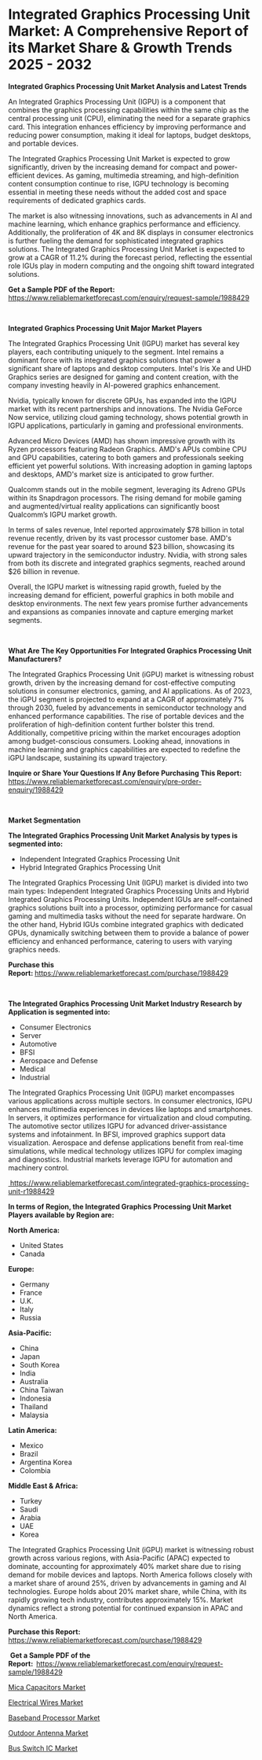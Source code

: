 <p><h1>Integrated Graphics Processing Unit Market: A Comprehensive Report of its Market Share & Growth Trends 2025 - 2032</h1></p><p><strong>Integrated Graphics Processing Unit Market Analysis and Latest Trends</strong></p>
<p><p>An Integrated Graphics Processing Unit (IGPU) is a component that combines the graphics processing capabilities within the same chip as the central processing unit (CPU), eliminating the need for a separate graphics card. This integration enhances efficiency by improving performance and reducing power consumption, making it ideal for laptops, budget desktops, and portable devices.</p><p>The Integrated Graphics Processing Unit Market is expected to grow significantly, driven by the increasing demand for compact and power-efficient devices. As gaming, multimedia streaming, and high-definition content consumption continue to rise, IGPU technology is becoming essential in meeting these needs without the added cost and space requirements of dedicated graphics cards. </p><p>The market is also witnessing innovations, such as advancements in AI and machine learning, which enhance graphics performance and efficiency. Additionally, the proliferation of 4K and 8K displays in consumer electronics is further fueling the demand for sophisticated integrated graphics solutions. The Integrated Graphics Processing Unit Market is expected to grow at a CAGR of 11.2% during the forecast period, reflecting the essential role IGUs play in modern computing and the ongoing shift toward integrated solutions.</p></p>
<p><strong>Get a Sample PDF of the Report:&nbsp;</strong> <a href="https://www.reliablemarketforecast.com/enquiry/request-sample/1988429?utm_campaign=2011&utm_medium=2&utm_source=Github&utm_content=ia&utm_term=06042025&utm_id=integrated-graphics-processing-unit">https://www.reliablemarketforecast.com/enquiry/request-sample/1988429</a></p>
<p>&nbsp;</p>
<p><strong>Integrated Graphics Processing Unit Major Market Players</strong></p>
<p><p>The Integrated Graphics Processing Unit (IGPU) market has several key players, each contributing uniquely to the segment. Intel remains a dominant force with its integrated graphics solutions that power a significant share of laptops and desktop computers. Intel's Iris Xe and UHD Graphics series are designed for gaming and content creation, with the company investing heavily in AI-powered graphics enhancement.</p><p>Nvidia, typically known for discrete GPUs, has expanded into the IGPU market with its recent partnerships and innovations. The Nvidia GeForce Now service, utilizing cloud gaming technology, shows potential growth in IGPU applications, particularly in gaming and professional environments.</p><p>Advanced Micro Devices (AMD) has shown impressive growth with its Ryzen processors featuring Radeon Graphics. AMD's APUs combine CPU and GPU capabilities, catering to both gamers and professionals seeking efficient yet powerful solutions. With increasing adoption in gaming laptops and desktops, AMD's market size is anticipated to grow further.</p><p>Qualcomm stands out in the mobile segment, leveraging its Adreno GPUs within its Snapdragon processors. The rising demand for mobile gaming and augmented/virtual reality applications can significantly boost Qualcomm’s IGPU market growth.</p><p>In terms of sales revenue, Intel reported approximately $78 billion in total revenue recently, driven by its vast processor customer base. AMD's revenue for the past year soared to around $23 billion, showcasing its upward trajectory in the semiconductor industry. Nvidia, with strong sales from both its discrete and integrated graphics segments, reached around $26 billion in revenue. </p><p>Overall, the IGPU market is witnessing rapid growth, fueled by the increasing demand for efficient, powerful graphics in both mobile and desktop environments. The next few years promise further advancements and expansions as companies innovate and capture emerging market segments.</p></p>
<p>&nbsp;</p>
<p><strong>What Are The Key Opportunities For Integrated Graphics Processing Unit Manufacturers?</strong></p>
<p><p>The Integrated Graphics Processing Unit (iGPU) market is witnessing robust growth, driven by the increasing demand for cost-effective computing solutions in consumer electronics, gaming, and AI applications. As of 2023, the iGPU segment is projected to expand at a CAGR of approximately 7% through 2030, fueled by advancements in semiconductor technology and enhanced performance capabilities. The rise of portable devices and the proliferation of high-definition content further bolster this trend. Additionally, competitive pricing within the market encourages adoption among budget-conscious consumers. Looking ahead, innovations in machine learning and graphics capabilities are expected to redefine the iGPU landscape, sustaining its upward trajectory.</p></p>
<p><strong>Inquire or Share Your Questions If Any Before Purchasing This Report:</strong> <a href="https://www.reliablemarketforecast.com/enquiry/pre-order-enquiry/1988429?utm_campaign=2011&utm_medium=2&utm_source=Github&utm_content=ia&utm_term=06042025&utm_id=integrated-graphics-processing-unit">https://www.reliablemarketforecast.com/enquiry/pre-order-enquiry/1988429</a></p>
<p>&nbsp;</p>
<p><strong>Market Segmentation</strong></p>
<p><strong>The Integrated Graphics Processing Unit Market Analysis by types is segmented into:</strong></p>
<p><ul><li>Independent Integrated Graphics Processing Unit</li><li>Hybrid Integrated Graphics Processing Unit</li></ul></p>
<p><p>The Integrated Graphics Processing Unit (IGPU) market is divided into two main types: Independent Integrated Graphics Processing Units and Hybrid Integrated Graphics Processing Units. Independent IGUs are self-contained graphics solutions built into a processor, optimizing performance for casual gaming and multimedia tasks without the need for separate hardware. On the other hand, Hybrid IGUs combine integrated graphics with dedicated GPUs, dynamically switching between them to provide a balance of power efficiency and enhanced performance, catering to users with varying graphics needs.</p></p>
<p><strong>Purchase this Report:&nbsp;</strong><a href="https://www.reliablemarketforecast.com/purchase/1988429?utm_campaign=2011&utm_medium=2&utm_source=Github&utm_content=ia&utm_term=06042025&utm_id=integrated-graphics-processing-unit">https://www.reliablemarketforecast.com/purchase/1988429</a></p>
<p>&nbsp;</p>
<p><strong>The Integrated Graphics Processing Unit Market Industry Research by Application is segmented into:</strong></p>
<p><ul><li>Consumer Electronics</li><li>Server</li><li>Automotive</li><li>BFSI</li><li>Aerospace and Defense</li><li>Medical</li><li>Industrial</li></ul></p>
<p><p>The Integrated Graphics Processing Unit (IGPU) market encompasses various applications across multiple sectors. In consumer electronics, IGPU enhances multimedia experiences in devices like laptops and smartphones. In servers, it optimizes performance for virtualization and cloud computing. The automotive sector utilizes IGPU for advanced driver-assistance systems and infotainment. In BFSI, improved graphics support data visualization. Aerospace and defense applications benefit from real-time simulations, while medical technology utilizes IGPU for complex imaging and diagnostics. Industrial markets leverage IGPU for automation and machinery control.</p></p>
<p><a href="https://www.reliablemarketforecast.com/integrated-graphics-processing-unit-r1988429?utm_campaign=2011&utm_medium=2&utm_source=Github&utm_content=ia&utm_term=06042025&utm_id=integrated-graphics-processing-unit">&nbsp;https://www.reliablemarketforecast.com/integrated-graphics-processing-unit-r1988429</a></p>
<p><strong>In terms of Region, the Integrated Graphics Processing Unit Market Players available by Region are:</strong></p>
<p>
    <p> <strong> North America: </strong>
        <ul>
            <li>United States</li>
            <li>Canada</li>
        </ul>
        </p> 
    <p> <strong> Europe: </strong>
        <ul>
            <li>Germany</li>
            <li>France</li>
            <li>U.K.</li>
            <li>Italy</li>
            <li>Russia</li>
        </ul>
        </p> 
    <p> <strong> Asia-Pacific: </strong>
        <ul>
            <li>China</li>
            <li>Japan</li>
            <li>South Korea</li>
            <li>India</li>
            <li>Australia</li>
            <li>China Taiwan</li>
            <li>Indonesia</li>
            <li>Thailand</li>
            <li>Malaysia</li>
        </ul>
        </p> 
    <p> <strong> Latin America: </strong>
        <ul>
            <li>Mexico</li>
            <li>Brazil</li>
            <li>Argentina Korea</li>
            <li>Colombia</li>
        </ul>
        </p> 
    <p> <strong> Middle East & Africa: </strong>
        <ul>
            <li>Turkey</li>
            <li>Saudi</li>
            <li>Arabia</li>
            <li>UAE</li>
            <li>Korea</li>
        </ul>
    </p>
    </p>
<p><p>The Integrated Graphics Processing Unit (iGPU) market is witnessing robust growth across various regions, with Asia-Pacific (APAC) expected to dominate, accounting for approximately 40% market share due to rising demand for mobile devices and laptops. North America follows closely with a market share of around 25%, driven by advancements in gaming and AI technologies. Europe holds about 20% market share, while China, with its rapidly growing tech industry, contributes approximately 15%. Market dynamics reflect a strong potential for continued expansion in APAC and North America.</p></p>
<p><strong>Purchase this Report: </strong><a href="https://www.reliablemarketforecast.com/purchase/1988429?utm_campaign=2011&utm_medium=2&utm_source=Github&utm_content=ia&utm_term=06042025&utm_id=integrated-graphics-processing-unit">https://www.reliablemarketforecast.com/purchase/1988429</a></p>
<p>&nbsp;<strong>Get a Sample PDF of the Report:&nbsp;&nbsp;</strong><a href="https://www.reliablemarketforecast.com/enquiry/request-sample/1988429?utm_campaign=2011&utm_medium=2&utm_source=Github&utm_content=ia&utm_term=06042025&utm_id=integrated-graphics-processing-unit">https://www.reliablemarketforecast.com/enquiry/request-sample/1988429</a></p>
<p><strong></strong></p>
<p><p><a href="https://github.com/sadaandilou/Market-Research-Report-List-1/blob/main/mica-capacitors-market.md?utm_campaign=2011&utm_medium=2&utm_source=Github&utm_content=ia&utm_term=06042025&utm_id=integrated-graphics-processing-unit">Mica Capacitors Market</a></p><p><a href="https://github.com/seherlouize/Market-Research-Report-List-1/blob/main/electrical-wires-market.md?utm_campaign=2011&utm_medium=2&utm_source=Github&utm_content=ia&utm_term=06042025&utm_id=integrated-graphics-processing-unit">Electrical Wires Market</a></p><p><a href="https://github.com/szaszgrychkq/Market-Research-Report-List-1/blob/main/baseband-processor-market.md?utm_campaign=2011&utm_medium=2&utm_source=Github&utm_content=ia&utm_term=06042025&utm_id=integrated-graphics-processing-unit">Baseband Processor Market</a></p><p><a href="https://github.com/moroesarta/Market-Research-Report-List-1/blob/main/outdoor-antenna-market.md?utm_campaign=2011&utm_medium=2&utm_source=Github&utm_content=ia&utm_term=06042025&utm_id=integrated-graphics-processing-unit">Outdoor Antenna Market</a></p><p><a href="https://github.com/kaganalcinwv/Market-Research-Report-List-1/blob/main/bus-switch-ic-market.md?utm_campaign=2011&utm_medium=2&utm_source=Github&utm_content=ia&utm_term=06042025&utm_id=integrated-graphics-processing-unit">Bus Switch IC Market</a></p></p>
